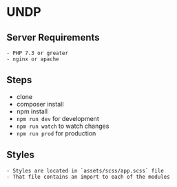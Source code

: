 # UNDP

## Server Requirements
    - PHP 7.3 or greater
    - nginx or apache

## Steps
   - clone
   - composer install
   - npm install
   - `npm run dev` for development
   - `npm run watch` to watch changes
   - `npm run prod` for production

## Styles
    - Styles are located in `assets/scss/app.scss` file
    - That file contains an import to each of the modules
